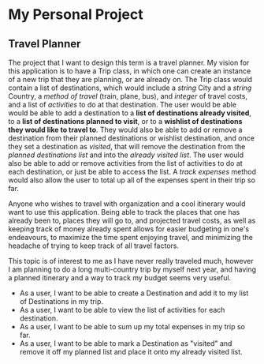 # My Personal Project
## Travel Planner

The project that I want to design this term is a travel planner. My vision for 
this application is to have a Trip class, in which one can create an instance of
a new trip that they are planning, or are already on. The Trip class would contain
a list of destinations, which would include a *string* City and a *string* Country, a 
*method of travel* (train, plane, bus), and *integer* of 
travel costs, and a list of *activities* to do at that destination. The user would be able would 
be able to add a destination to a **list of destinations already visited**, 
to a **list of destinations planned to visit**,
or to a **wishlist of destinations they would like to travel to**. They would also be
able to add or remove a destination from their planned destinations or wishlist
destination, and once they set a destination as *visited*, that will remove
the destination from the *planned destinations list* and into the *already 
visited list*. The user would also be able to add or remove activities from the list of
activities to do at each destination, or just be able to access the list. A *track expenses*
method would also allow the user to total up all of the expenses spent in their trip so far.

Anyone who wishes to travel with organization and a cool itinerary would 
want to use this application. Being able to track the places that one has
already been to, places they will go to, and projected travel costs, as well
as keeping track of money already spent allows for easier budgeting in 
one's endeavours, to maximize the time spent enjoying travel, and minimizing
the headache of trying to keep track of all travel factors.

This topic is of interest to me as I have never really traveled much, 
however I am planning to do a long multi-country trip by myself next year,
and having a planned itinerary and a way to track my budget seems very
useful.



- As a user, I want to be able to create a Destination and add it to 
my list of Destinations in my trip.
- As a user, I want to be able to view the list of activities for each destination.
- As a user, I want to be able to sum up my total expenses in my trip so far.
- As a user, I want to be able to mark a Destination as "visited" and remove it
off my planned list and place it onto my already visited list.